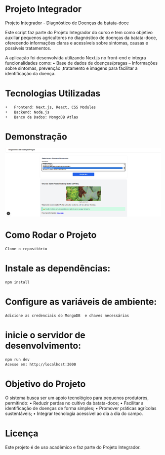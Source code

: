 # Projeto Integrador
Projeto Integrador - Diagnóstico de Doenças da batata-doce

Este script faz parte do Projeto Integrador do curso e tem como objetivo auxiliar pequenos agricultores no diagnóstico de doenças da batata-doce, oferecendo informações claras e acessíveis sobre sintomas, causas e possíveis tratamentos.

A aplicação foi desenvolvida utilizando Next.js no front-end e integra funcionalidades como:
	•	 Base de dados de doenças/pragas – Informações sobre sintomas, prevenção ,tratamento e imagens para facilitar a identificação da doença.
# Tecnologias Utilizadas
	•	Frontend: Next.js, React, CSS Modules
	•	Backend: Node.js 
	•	Banco de Dados: MongoDB Atlas   
# Demonstração      
![Tela Diagnostico](./public/screenshot.png)

# Como Rodar o Projeto
	Clone o repositório

# Instale as dependências:
    npm install
# Configure as variáveis de ambiente:
	
	Adicione as credenciais do MongoDB  e chaves necessárias
# inicie o servidor de desenvolvimento:   
    npm run dev     
    Acesse em: http://localhost:3000    

# Objetivo do Projeto
O sistema busca ser um apoio tecnológico para pequenos produtores, permitindo:
	•	Reduzir perdas no cultivo da batata-doce;
	•	Facilitar a identificação de doenças de forma simples;
	•	Promover práticas agrícolas sustentáveis;
	•	Integrar tecnologia acessível ao dia a dia do campo.    

# Licença
Este projeto é de uso acadêmico e faz parte do Projeto Integrador.    
